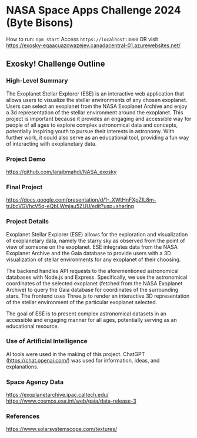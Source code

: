 # NASA Space Apps Challenge 2024 (Byte Bisons)
How to run: 
`npm start`
Access `https://localhost:3000`
OR visit https://exosky-eqaacuazcwazejev.canadacentral-01.azurewebsites.net/
## Exosky! Challenge Outline
### High-Level Summary
The Exoplanet Stellar Explorer (ESE) is an interactive web application that allows users to visualize the stellar environments of any chosen exoplanet. Users can select an exoplanet from the NASA Exoplanet Archive and enjoy a 3d representation of the stellar environment around the exoplanet. This project is important because it provides an engaging and accessible way for people of all ages to explore complex astronomical data and concepts, potentially inspiring youth to pursue their interests in astronomy. With further work, it could also serve as an educational tool, providing a fun way of interacting with exoplanetary data.
### Project Demo
https://github.com/laraibmahdi/NASA_exosky
### Final Project
https://docs.google.com/presentation/d/1-_XWtHnFXpZIL8m-trJbcVGVhcV5q-eQbLWmjau5ZUU/edit?usp=sharing
### Project Details
Exoplanet Stellar Explorer (ESE) allows for the exploration and visualization of exoplanetary data, namely the starry sky as observed from the point of view of someone on the exoplanet. ESE integrates data from the NASA Exoplanet Archive and the Gaia database to provide users with a 3D visualization of stellar environments for any exoplanet of their choosing. 

The backend handles API requests to the aforementioned astronomical databases with Node.js and Express. Specifically, we use the astronomical coordinates of the selected exoplanet (fetched from the NASA Exoplanet Archive) to query the Gaia database for coordinates of the surrounding stars. The frontend uses Three.js to render an interactive 3D representation of the stellar environment of the particular exoplanet selected.

The goal of ESE is to present complex astronomical datasets in an accessible and engaging manner for all ages, potentially serving as an educational resource.
### Use of Artificial Intelligence
AI tools were used in the making of this project. ChatGPT (https://chat.openai.com/) was used for information, ideas, and explanations.
### Space Agency Data
https://exoplanetarchive.ipac.caltech.edu/
https://www.cosmos.esa.int/web/gaia/data-release-3
### References
https://www.solarsystemscope.com/textures/
